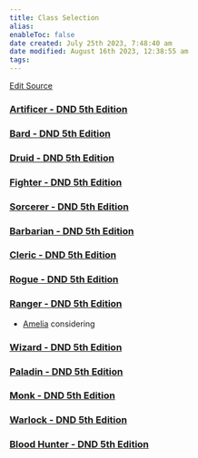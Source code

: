 ```yaml
---
title: Class Selection
alias: 
enableToc: false
date created: July 25th 2023, 7:48:40 am
date modified: August 16th 2023, 12:38:55 am
tags: 
---
```

[Edit Source](https://github.com/bradhaas/TheCompendium-v2/blob/main/PCs/Class%20Selection.md)
### [Artificer - DND 5th Edition](http://dnd5e.wikidot.com/artificer)
### [Bard - DND 5th Edition](http://dnd5e.wikidot.com/bard)
### [Druid - DND 5th Edition](http://dnd5e.wikidot.com/druid)
### [Fighter - DND 5th Edition](http://dnd5e.wikidot.com/fighter)
### [Sorcerer - DND 5th Edition](http://dnd5e.wikidot.com/sorcerer)
### [Barbarian - DND 5th Edition](http://dnd5e.wikidot.com/barbarian)
### [Cleric - DND 5th Edition](http://dnd5e.wikidot.com/cleric)
### [Rogue - DND 5th Edition](http://dnd5e.wikidot.com/rogue)
### [Ranger - DND 5th Edition](http://dnd5e.wikidot.com/ranger)
- [Amelia](PCs/Amelia.md) considering
### [Wizard - DND 5th Edition](http://dnd5e.wikidot.com/wizard)
### [Paladin - DND 5th Edition](http://dnd5e.wikidot.com/paladin)
### [Monk - DND 5th Edition](http://dnd5e.wikidot.com/monk)
### [Warlock - DND 5th Edition](http://dnd5e.wikidot.com/warlock)
### [Blood Hunter - DND 5th Edition](http://dnd5e.wikidot.com/blood-hunter)
